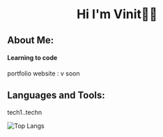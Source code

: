 <h1 align="center"> Hi I'm Vinit👋👋</h1> 


## About Me:
<h4>Learning to code</h4>



portfolio website : v soon


## Languages and Tools:
tech1..techn

![Top Langs](https://github-readme-stats.vercel.app/api/top-langs/?username=Vinitkumar90&theme=transparent&hide_border=true&include_all_commits=true&count_private=true&layout=compact&cache_seconds=1800)
